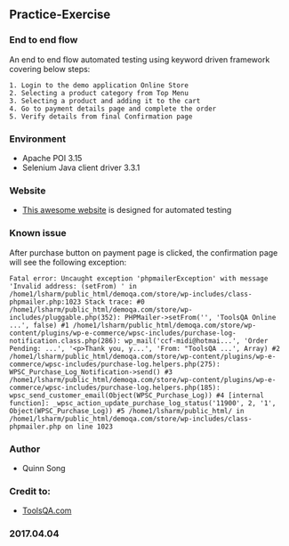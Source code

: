 ## Practice-Exercise

### End to end flow

An end to end flow automated testing using keyword driven framework covering below steps:

    1. Login to the demo application Online Store
    2. Selecting a product category from Top Menu
    3. Selecting a product and adding it to the cart
    4. Go to payment details page and complete the order
    5. Verify details from final Confirmation page

### Environment
* 	Apache POI 3.15
* 	Selenium Java client driver 3.3.1

### Website
* [This awesome website](http://www.store.demoqa.com) is designed for automated testing


### Known issue

After purchase button on payment page is clicked, the confirmation page will see the following exception:

```Fatal error: Uncaught exception 'phpmailerException' with message 'Invalid address: (setFrom) ' in /home1/lsharm/public_html/demoqa.com/store/wp-includes/class-phpmailer.php:1023 Stack trace: #0 /home1/lsharm/public_html/demoqa.com/store/wp-includes/pluggable.php(352): PHPMailer->setFrom('', 'ToolsQA Online ...', false) #1 /home1/lsharm/public_html/demoqa.com/store/wp-content/plugins/wp-e-commerce/wpsc-includes/purchase-log-notification.class.php(286): wp_mail('ccf-midi@hotmai...', 'Order Pending: ...', '<p>Thank you, y...', 'From: "ToolsQA ...', Array) #2 /home1/lsharm/public_html/demoqa.com/store/wp-content/plugins/wp-e-commerce/wpsc-includes/purchase-log.helpers.php(275): WPSC_Purchase_Log_Notification->send() #3 /home1/lsharm/public_html/demoqa.com/store/wp-content/plugins/wp-e-commerce/wpsc-includes/purchase-log.helpers.php(185): wpsc_send_customer_email(Object(WPSC_Purchase_Log)) #4 [internal function]: _wpsc_action_update_purchase_log_status('11900', 2, '1', Object(WPSC_Purchase_Log)) #5 /home1/lsharm/public_html/ in /home1/lsharm/public_html/demoqa.com/store/wp-includes/class-phpmailer.php on line 1023```


### Author

 * Quinn Song


### Credit to:
* [ToolsQA.com](http://toolsqa.com)

### 2017.04.04